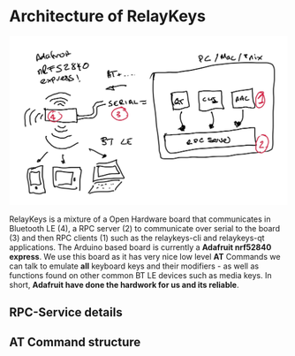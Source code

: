 Architecture of RelayKeys
===========================

![RelayKeys Sketch](../img/sketch-architecture.jpeg)

RelayKeys is a mixture of a Open Hardware board that communicates in Bluetooth LE (4), a RPC server (2) to communicate over serial to the board (3) and then RPC clients (1) such as the relaykeys-cli and relaykeys-qt applications. The Arduino based board is currently a **Adafruit nrf52840 express**. We use this board as it has very nice low level **AT** Commands we can talk to emulate **all** keyboard keys and their modifiers - as well as functions found on other common BT LE devices such as media keys. In short, **Adafruit have done the hardwork for us and its reliable**. 

## RPC-Service details

## AT Command structure 
